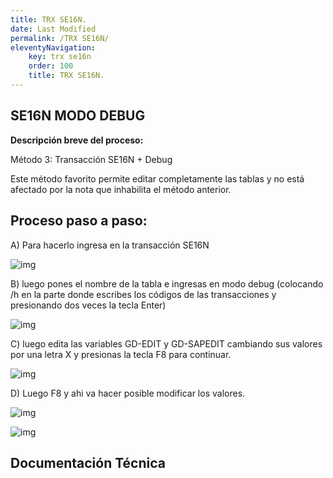 ```yaml
---
title: TRX SE16N.
date: Last Modified
permalink: /TRX SE16N/
eleventyNavigation:
    key: trx se16n
    order: 100
    title: TRX SE16N.
---
```

## **SE16N MODO DEBUG**



**Descripción breve del proceso:**

Método 3: Transacción SE16N + Debug 

Este método favorito permite editar completamente las tablas y no está afectado por la nota que inhabilita el método anterior.


## Proceso paso a paso:
 
 
A) Para hacerlo ingresa en la transacción SE16N

![img](../content/images/Transacciones/trx1.jpg)

B) luego pones el nombre de la tabla e ingresas en modo debug (colocando /h en la parte donde escribes los códigos de las transacciones y presionando dos veces la tecla Enter)

![img](../content/images/Transacciones/trx2.jpg)

C) luego edita las variables GD-EDIT y GD-SAPEDIT cambiando sus valores por una letra X y presionas la tecla F8 para continuar.

![img](../content/images/Transacciones/trx3.jpg)

D) Luego F8 y ahi va hacer posible modificar los valores.

![img](../content/images/Transacciones/trx4.jpg)

![img](../content/images/Transacciones/trx5.jpg)



## Documentación Técnica


